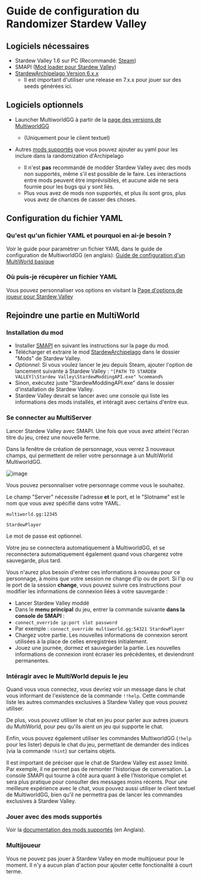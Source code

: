 # Guide de configuration du Randomizer Stardew Valley

## Logiciels nécessaires

- Stardew Valley 1.6 sur PC (Recommandé: [Steam](https://store.steampowered.com/app/413150/Stardew_Valley/))
- SMAPI ([Mod loader pour Stardew Valley](https://www.nexusmods.com/stardewvalley/mods/2400?tab=files))
- [StardewArchipelago Version 6.x.x](https://github.com/agilbert1412/StardewArchipelago/releases)
  - Il est important d'utiliser une release en 7.x.x pour jouer sur des seeds générées ici.

## Logiciels optionnels

- Launcher MultiworldGG à partir de la [page des versions de MultiworldGG](https://github.com/MultiworldGG/MultiworldGG/releases)
  - (Uniquement pour le client textuel)
- Autres [mods supportés](https://github.com/agilbert1412/StardewArchipelago/blob/6.x.x/Documentation/Supported%20Mods.md) que vous pouvez ajouter au yaml pour les inclure dans la randomization d'Archipelago

  - Il n'est **pas** recommandé de modder Stardew Valley avec des mods non supportés, même s'il est possible de le faire.
    Les interactions entre mods peuvent être imprévisibles, et aucune aide ne sera fournie pour les bugs qui y sont liés.
  - Plus vous avez de mods non supportés, et plus ils sont gros, plus vous avez de chances de casser des choses.

## Configuration du fichier YAML

### Qu'est qu'un fichier YAML et pourquoi en ai-je besoin ?

Voir le guide pour paramètrer un fichier YAML dans le guide de configuration de MultiworldGG (en anglais): [Guide de configuration d'un MultiWorld basique](/tutorial/Archipelago/setup/en)

### Où puis-je récupèrer un fichier YAML

Vous pouvez personnaliser vos options en visitant la [Page d'options de joueur pour Stardew Valley](/games/Stardew%20Valley/player-options)

## Rejoindre une partie en MultiWorld

### Installation du mod

- Installer [SMAPI](https://www.nexusmods.com/stardewvalley/mods/2400?tab=files) en suivant les instructions sur la page du mod.
- Télécharger et extraire le mod [StardewArchipelago](https://github.com/agilbert1412/StardewArchipelago/releases) dans le dossier "Mods" de Stardew Valley.
- *Optionnel*: Si vous voulez lancer le jeu depuis Steam, ajouter l'option de lancement suivante à Stardew Valley : `"[PATH TO STARDEW VALLEY]\Stardew Valley\StardewModdingAPI.exe" %command%`
- Sinon, exécutez juste "StardewModdingAPI.exe" dans le dossier d'installation de Stardew Valley.
- Stardew Valley devrait se lancer avec une console qui liste les informations des mods installés, et intéragit avec certains d'entre eux.

### Se connecter au MultiServer

Lancer Stardew Valley avec SMAPI. Une fois que vous avez atteint l'écran titre du jeu, créez une nouvelle ferme.

Dans la fenêtre de création de personnage, vous verrez 3 nouveaux champs, qui permettent de relier votre personnage à un MultiWorld MultiworldGG.

![image](https://i.imgur.com/b8KZy2F.png)

Vous pouvez personnaliser votre personnage comme vous le souhaitez.

Le champ "Server" nécessite l'adresse **et** le port, et le "Slotname" est le nom que vous avez spécifié dans votre YAML.

`multiworld.gg:12345`

`StardewPlayer`

Le mot de passe est optionnel.

Votre jeu se connectera automatiquement à MultiworldGG, et se reconnectera automatiquement également quand vous chargerez votre sauvegarde, plus tard.

Vous n'aurez plus besoin d'entrer ces informations à nouveau pour ce personnage, à moins que votre session ne change d'ip ou de port.
Si l'ip ou le port de la session **change**, vous pouvez suivre ces instructions pour modifier les informations de connexion liées à votre sauvegarde :

- Lancer Stardew Valley moddé
- Dans le **menu principal** du jeu, entrer la commande suivante **dans la console de SMAPI** :
- `connect_override ip:port slot password`
- Par exemple : `connect_override multiworld.gg:54321 StardewPlayer`
- Chargez votre partie. Les nouvelles informations de connexion seront utilisées à la place de celles enregistrées initialement.
- Jouez une journée, dormez et sauvegarder la partie. Les nouvelles informations de connexion iront écraser les précédentes, et deviendront permanentes.

### Intéragir avec le MultiWorld depuis le jeu

Quand vous vous connectez, vous devriez voir un message dans le chat vous informant de l'existence de la commande `!!help`. Cette commande liste les autres commandes exclusives à Stardew Valley que vous pouvez utiliser.

De plus, vous pouvez utiliser le chat en jeu pour parler aux autres joueurs du MultiWorld, pour peu qu'ils aient un jeu qui supporte le chat.

Enfin, vous pouvez également utiliser les commandes MultiworldGG (`!help` pour les lister) depuis le chat du jeu, permettant de demander des indices (via la commande `!hint`) sur certains objets.

Il est important de préciser que le chat de Stardew Valley est assez limité. Par exemple, il ne permet pas de remonter l'historique de conversation. La console SMAPI qui tourne à côté aura quant à elle l'historique complet et sera plus pratique pour consulter des messages moins récents.
Pour une meilleure expérience avec le chat, vous pouvez aussi utiliser le client textuel de MultiworldGG, bien qu'il ne permettra pas de lancer les commandes exclusives à Stardew Valley.

### Jouer avec des mods supportés

Voir la [documentation des mods supportés](https://github.com/agilbert1412/StardewArchipelago/blob/6.x.x/Documentation/Supported%20Mods.md) (en Anglais).

### Multijoueur

Vous ne pouvez pas jouer à Stardew Valley en mode multijoueur pour le moment. Il n'y a aucun plan d'action pour ajouter cette fonctionalité à court terme.